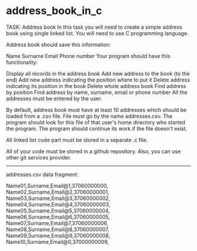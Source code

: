 # address_book_in_c

TASK:
Address book
In this task you will need to create a simple address book using single linked list. You will need to use C programming language. 

Address book should save this information:

Name
Surname
Email
Phone number
Your program should have this functionality:

Display all records in the address book
Add new address to the book (to the end)
Add new address indicating the position where to put it
Delete address indicating its position in the book
Delete whole address book
Find address by position
Find address by name, surname, email or phone number
All the addresses must be entered by the user.

By default, address book must have at least 10 addresses which should be loaded from a .csv file. File must go by the name addresses.csv. The program should look for this file of that user's home directory who started the program. The program should continue its work if the file doesn't exist. 

All linked list code part must be stored in a separate .c file.

All of your code must be stored in a github repository. Also, you can use other git services provider. 


------------------------------

addresses.csv data fragment:

Name01,Surname,Email@1,37060000000,<br />
Name02,Surname,Email@2,37060000001,
Name03,Surname,Email@3,37060000002,<br />
Name04,Surname,Email@4,37060000003,
Name05,Surname,Email@5,37060000004,<br />
Name06,Surname,Email@6,37060000005,
Name07,Surname,Email@7,37060000006,<br />
Name08,Surname,Email@8,37060000007,
Name09,Surname,Email@9,37060000008,<br />
Name10,Surname,Email@0,37000000009,
